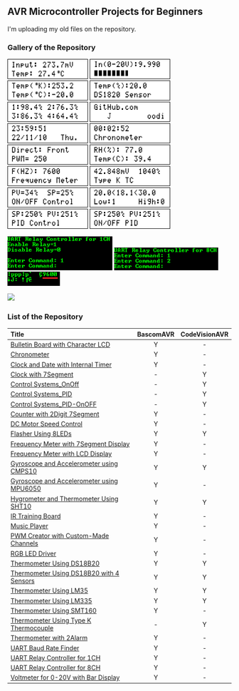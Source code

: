 ## AVR Microcontroller Projects for Beginners

I'm uploading my old files on the repository.

### Gallery of the Repository
![](Thermometer%20Using%20LM35/Simulate/Album.png)
![](Voltmeter%20for%200-20V%20with%20Bar%20Display/Simulate/Album.png)
![](Thermometer%20Using%20LM335/Simulate/Album.png)
![](Thermometer%20Using%20DS18B20/Simulate/Album.png)
![](Thermometer%20Using%20DS18B20%20with%204%20Sensors/Simulate/Album.png)
![](Bulletin%20Board%20with%20Character%20LCD/Simulate/Album.png)
![](Clock%20and%20Date%20with%20Internal%20Timer/Simulate/Album.png)
![](Chronometer/Simulate/Album.png)
![](DC%20Motor%20Speed%20Control/Simulate/Album.png)
![](Hygrometer%20and%20Thermometer%20Using%20SHT10/Simulate/Album.png)
![](Frequency%20Meter%20with%20LCD%20Display/Simulate/Album.png)
![](Thermometer%20Using%20Type%20K%20Thermocouple/Simulate/Album.png)
![](Control%20Systems_OnOff/Simulate/Album.png)
![](Thermometer%20with%202Alarm/Simulate/Album.png)
![](Control%20Systems_PID/Simulate/Album.png)
![](Control%20Systems_PID-OnOFF/Simulate/Album.png)

![](UART%20Relay%20Controller%20for%201CH/Simulate/Album.png)
![](UART%20Relay%20Controller%20for%208CH/Simulate/Album.png)
![](UART%20Baud%20Rate%20Finder/Simulate/Album.png)

![](IR%20Training%20Board/Simulate/Album.png)

### List of the Repository

|Title|BascomAVR|CodeVisionAVR|
|:----|:-------:|:-----------:|
|[Bulletin Board with Character LCD](Bulletin%20Board%20with%20Character%20LCD)|Y|-|
|[Chronometer](Chronometer)|Y|-|
|[Clock and Date with Internal Timer](Clock%20and%20Date%20with%20Internal%20Timer)|Y|-|
|[Clock with 7Segment](Clock%20with%207Segment)|-|Y|
|[Control Systems_OnOff](Control%20Systems_OnOff)|-|Y|
|[Control Systems_PID](Control%20Systems_PID)|-|Y|
|[Control Systems_PID-OnOFF](Control%20Systems_PID-OnOFF)|-|Y|
|[Counter with 2Digit 7Segment](Counter%20with%202Digit%207Segment)|Y|-|
|[DC Motor Speed Control](DC%20Motor%20Speed%20Control)|Y|-|
|[Flasher Using 8LEDs](Flasher%20Using%208LEDs)|Y|Y|
|[Frequency Meter with 7Segment Display](Frequency%20Meter%20with%207Segment%20Display)|Y|-|
|[Frequency Meter with LCD Display](Frequency%20Meter%20with%20LCD%20Display)|Y|-|
|[Gyroscope and Accelerometer using CMPS10](Gyroscope%20and%20Accelerometer%20using%20CMPS10)|Y|Y|
|[Gyroscope and Accelerometer using MPU6050](Gyroscope%20and%20Accelerometer%20using%20MPU6050)|Y|-|
|[Hygrometer and Thermometer Using SHT10](Hygrometer%20and%20Thermometer%20Using%20SHT10)|Y|Y|
|[IR Training Board](IR%20Training%20Board)|Y|-|
|[Music Player](Music%20Player)|Y|-|
|[PWM Creator with Custom-Made Channels](PWM%20creator%20with%20custom-made%20channels)|Y|-|
|[RGB LED Driver](RGB%20LED%20Driver)|Y|-|
|[Thermometer Using DS18B20](Thermometer%20Using%20DS18B20)|Y|Y|
|[Thermometer Using DS18B20 with 4 Sensors](Thermometer%20Using%20DS18B20%20with%204%20Sensors)|Y|Y|
|[Thermometer Using LM35](Thermometer%20Using%20LM35)|Y|Y|
|[Thermometer Using LM335](Thermometer%20Using%20LM335)|Y|Y|
|[Thermometer Using SMT160](Thermometer%20Using%20SMT160)|Y|-|
|[Thermometer Using Type K Thermocouple](Thermometer%20Using%20Type%20K%20Thermocouple)|-|Y|
|[Thermometer with 2Alarm](Thermometer%20with%202Alarm)|Y|-|
|[UART Baud Rate Finder](UART%20Baud%20Rate%20Finder)|Y|-|
|[UART Relay Controller for 1CH](UART%20Relay%20Controller%20for%201CH)|Y|-|
|[UART Relay Controller for 8CH](UART%20Relay%20Controller%20for%208CH)|Y|-|
|[Voltmeter for 0-20V with Bar Display](Voltmeter%20for%200-20V%20with%20Bar%20Display)|Y|-|
